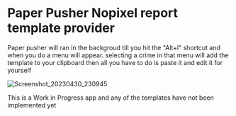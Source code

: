 # Paper Pusher Nopixel report template provider

Paper pusher will ran in the backgroud till you hit the "Alt+l" shortcut and when you do a menu will appear. selecting a crime in that menu will add the template to your clipboard then all you have to do is paste it and edit it for yourself 

![Screenshot_20230430_230945](https://user-images.githubusercontent.com/63582793/235376472-62567955-9f2d-4d97-89e6-ab75f856b77d.png)

This is a Work in Progress app and any of the templates have not been implemented yet

